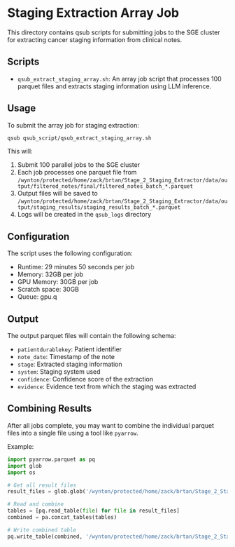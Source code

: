 # Staging Extraction Array Job

This directory contains qsub scripts for submitting jobs to the SGE cluster for extracting cancer staging information from clinical notes.

## Scripts

- `qsub_extract_staging_array.sh`: An array job script that processes 100 parquet files and extracts staging information using LLM inference.

## Usage

To submit the array job for staging extraction:

```bash
qsub qsub_script/qsub_extract_staging_array.sh
```

This will:
1. Submit 100 parallel jobs to the SGE cluster
2. Each job processes one parquet file from `/wynton/protected/home/zack/brtan/Stage_2_Staging_Extractor/data/output/filtered_notes/final/filtered_notes_batch_*.parquet`
3. Output files will be saved to `/wynton/protected/home/zack/brtan/Stage_2_Staging_Extractor/data/output/staging_results/staging_results_batch_*.parquet`
4. Logs will be created in the `qsub_logs` directory

## Configuration

The script uses the following configuration:
- Runtime: 29 minutes 50 seconds per job
- Memory: 32GB per job
- GPU Memory: 30GB per job
- Scratch space: 30GB
- Queue: gpu.q

## Output

The output parquet files will contain the following schema:
- `patientdurablekey`: Patient identifier
- `note_date`: Timestamp of the note
- `stage`: Extracted staging information
- `system`: Staging system used
- `confidence`: Confidence score of the extraction
- `evidence`: Evidence text from which the staging was extracted

## Combining Results

After all jobs complete, you may want to combine the individual parquet files into a single file using a tool like `pyarrow`.

Example:
```python
import pyarrow.parquet as pq
import glob
import os

# Get all result files
result_files = glob.glob('/wynton/protected/home/zack/brtan/Stage_2_Staging_Extractor/data/output/staging_results/staging_results_batch_*.parquet')

# Read and combine
tables = [pq.read_table(file) for file in result_files]
combined = pa.concat_tables(tables)

# Write combined table
pq.write_table(combined, '/wynton/protected/home/zack/brtan/Stage_2_Staging_Extractor/data/output/staging_results/combined_staging_results.parquet')
``` 